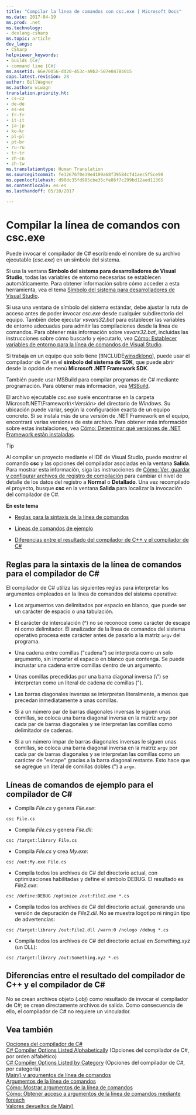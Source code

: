 ```yaml
---
title: "Compilar la línea de comandos con csc.exe | Microsoft Docs"
ms.date: 2017-04-19
ms.prod: .net
ms.technology:
- devlang-csharp
ms.topic: article
dev_langs:
- CSharp
helpviewer_keywords:
- builds [C#]
- command line [C#]
ms.assetid: 66e70056-dd20-453c-a9b3-507e0478b015
caps.latest.revision: 28
author: BillWagner
ms.author: wiwagn
translation.priority.ht:
- cs-cz
- de-de
- es-es
- fr-fr
- it-it
- ja-jp
- ko-kr
- pl-pl
- pt-br
- ru-ru
- tr-tr
- zh-cn
- zh-tw
ms.translationtype: Human Translation
ms.sourcegitcommit: fe32676f0e39ed109a68f39584cf41aec5f5ce90
ms.openlocfilehash: d90dc35fd985cbe35cfe86f7c299bd12aed11365
ms.contentlocale: es-es
ms.lasthandoff: 05/10/2017

---
```

# <a name="command-line-build-with-cscexe"></a>Compilar la línea de comandos con csc.exe
Puede invocar el compilador de C# escribiendo el nombre de su archivo ejecutable (*csc.exe*) en un símbolo del sistema.

Si usa la ventana **Símbolo del sistema para desarrolladores de Visual Studio**, todas las variables de entorno necesarias se establecen automáticamente. Para obtener información sobre cómo acceder a esta herramienta, vea el tema [Símbolo del sistema para desarrolladores de Visual Studio](../../../framework/tools/developer-command-prompt-for-vs.md). 

Si usa una ventana de símbolo del sistema estándar, debe ajustar la ruta de acceso antes de poder invocar *csc.exe* desde cualquier subdirectorio del equipo. También debe ejecutar *vsvars32.bat* para establecer las variables de entorno adecuadas para admitir las compilaciones desde la línea de comandos. Para obtener más información sobre *vsvars32.bat*, incluidas las instrucciones sobre cómo buscarlo y ejecutarlo, vea [Cómo: Establecer variables de entorno para la línea de comandos de Visual Studio](../../../csharp/language-reference/compiler-options/how-to-set-environment-variables-for-the-visual-studio-command-line.md).

Si trabaja en un equipo que solo tiene [!INCLUDE[winsdklong](../../../csharp/language-reference/compiler-options/includes/winsdklong_md.md)], puede usar el compilador de C# en el **símbolo del sistema de SDK**, que puede abrir desde la opción de menú **Microsoft .NET Framework SDK**.

También puede usar MSBuild para compilar programas de C# mediante programación. Para obtener más información, vea [MSBuild](/visualstudio/msbuild/msbuild).

El archivo ejecutable *csc.exe* suele encontrarse en la carpeta Microsoft.NET\Framework\\*\<Versión>* del directorio de *Windows*. Su ubicación puede variar, según la configuración exacta de un equipo concreto. Si se instala más de una versión de .NET Framework en el equipo, encontrará varias versiones de este archivo. Para obtener más información sobre estas instalaciones, vea [Cómo: Determinar qué versiones de .NET Framework están instaladas](../../../framework/migration-guide/how-to-determine-which-versions-are-installed.md).

> [!TIP]
>  Al compilar un proyecto mediante el IDE de Visual Studio, puede mostrar el comando **csc** y las opciones del compilador asociadas en la ventana **Salida**. Para mostrar esta información, siga las instrucciones de [Cómo: Ver, guardar y configurar archivos de registro de compilación](/visualstudio/ide/how-to-view-save-and-configure-build-log-files#to-change-the-amount-of-information-included-in-the-build-log) para cambiar el nivel de detalle de los datos del registro a **Normal** o **Detallado**. Una vez recompilado el proyecto, busque **csc** en la ventana **Salida** para localizar la invocación del compilador de C#.

 **En este tema**

- [Reglas para la sintaxis de la línea de comandos](#-rules-for-command-line-syntax-for-the-c-compiler)

- [Líneas de comandos de ejemplo](#sample-command-lines-for-the-c-compiler)

- [Diferencias entre el resultado del compilador de C++ y el compilador de C#](#differences-between-c-compiler-and-c-compiler-output)

## <a name="rules-for-command-line-syntax-for-the-c-compiler"></a>Reglas para la sintaxis de la línea de comandos para el compilador de C#

El compilador de C# utiliza las siguientes reglas para interpretar los argumentos empleados en la línea de comandos del sistema operativo:

- Los argumentos van delimitados por espacio en blanco, que puede ser un carácter de espacio o una tabulación.

- El carácter de intercalación (^) no se reconoce como carácter de escape ni como delimitador. El analizador de la línea de comandos del sistema operativo procesa este carácter antes de pasarlo a la matriz `argv` del programa.

- Una cadena entre comillas ("cadena") se interpreta como un solo argumento, sin importar el espacio en blanco que contenga. Se puede incrustar una cadena entre comillas dentro de un argumento.

- Unas comillas precedidas por una barra diagonal inversa (\\") se interpretan como un literal de cadena de comillas (").

- Las barras diagonales inversas se interpretan literalmente, a menos que precedan inmediatamente a unas comillas.

- Si a un número par de barras diagonales inversas le siguen unas comillas, se coloca una barra diagonal inversa en la matriz `argv` por cada par de barras diagonales y se interpretan las comillas como delimitador de cadenas.

- Si a un número impar de barras diagonales inversas le siguen unas comillas, se coloca una barra diagonal inversa en la matriz `argv` por cada par de barras diagonales y se interpretan las comillas como un carácter de "escape" gracias a la barra diagonal restante. Esto hace que se agregue un literal de comillas dobles (") a `argv`.

## <a name="sample-command-lines-for-the-c-compiler"></a>Líneas de comandos de ejemplo para el compilador de C#

- Compila *File.cs* y genera *File.exe*:

```
csc File.cs 
```

- Compila *File.cs* y genera *File.dll*:

```
csc /target:library File.cs
```

- Compila *File.cs* y crea *My.exe*:

```
csc /out:My.exe File.cs
```

- Compila todos los archivos de C# del directorio actual, con optimizaciones habilitadas y define el símbolo DEBUG. El resultado es *File2.exe*:

```
csc /define:DEBUG /optimize /out:File2.exe *.cs
```

- Compila todos los archivos de C# del directorio actual, generando una versión de depuración de *File2.dll*. No se muestra logotipo ni ningún tipo de advertencias:

```
csc /target:library /out:File2.dll /warn:0 /nologo /debug *.cs
```

- Compila todos los archivos de C# del directorio actual en *Something.xyz* (un DLL):

```
csc /target:library /out:Something.xyz *.cs
```

## <a name="differences-between-c-compiler-and-c-compiler-output"></a>Diferencias entre el resultado del compilador de C++ y el compilador de C#
No se crean archivos objeto (*.obj*) como resultado de invocar el compilador de C#; se crean directamente archivos de salida. Como consecuencia de ello, el compilador de C# no requiere un vinculador.

## <a name="see-also"></a>Vea también
 [Opciones del compilador de C#](../../../csharp/language-reference/compiler-options/index.md)   
 [C# Compiler Options Listed Alphabetically](../../../csharp/language-reference/compiler-options/listed-alphabetically.md)  (Opciones del compilador de C#, por orden alfabético)  
 [C# Compiler Options Listed by Category](../../../csharp/language-reference/compiler-options/listed-by-category.md)  (Opciones del compilador de C#, por categoría)  
 [Main() y argumentos de línea de comandos](../../../csharp/programming-guide/main-and-command-args/index.md)   
 [Argumentos de la línea de comandos](../../../csharp/programming-guide/main-and-command-args/command-line-arguments.md)   
 [Cómo: Mostrar argumentos de la línea de comandos](../../../csharp/programming-guide/main-and-command-args/how-to-display-command-line-arguments.md)   
 [Cómo: Obtener acceso a argumentos de la línea de comandos mediante foreach](../../../csharp/programming-guide/main-and-command-args/how-to-access-command-line-arguments-using-foreach.md)   
 [Valores devueltos de Main()](../../../csharp/programming-guide/main-and-command-args/main-return-values.md)

